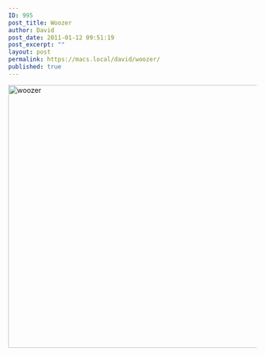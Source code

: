 ```yaml
---
ID: 995
post_title: Woozer
author: David
post_date: 2011-01-12 09:51:19
post_excerpt: ""
layout: post
permalink: https://macs.local/david/woozer/
published: true
---
```

<img src="https://macs.local/david/wp-content/uploads/2014/02/woozer.jpg" alt="woozer" width="799" height="534" class="aligncenter size-full wp-image-996" />